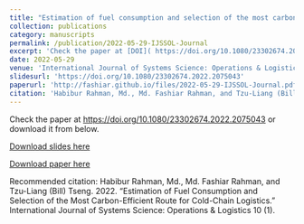 ```yaml
---
title: "Estimation of fuel consumption and selection of the most carbon-efficient route for cold-chain logistics"
collection: publications
category: manuscripts
permalink: /publication/2022-05-29-IJSSOL-Journal
excerpt: 'Check the paper at [DOI]( https://doi.org/10.1080/23302674.2022.2075043 ) or download from below.'
date: 2022-05-29
venue: 'International Journal of Systems Science: Operations & Logistics'
slidesurl: 'https://doi.org/10.1080/23302674.2022.2075043'
paperurl: 'http://fashiar.github.io/files/2022-05-29-IJSSOL-Journal.pdf'
citation: 'Habibur Rahman, Md., Md. Fashiar Rahman, and Tzu-Liang (Bill) Tseng. 2022. “Estimation of Fuel Consumption and Selection of the Most Carbon-Efficient Route for Cold-Chain Logistics.” International Journal of Systems Science: Operations & Logistics 10 (1).'
---
```

Check the paper at https://doi.org/10.1080/23302674.2022.2075043 or download it from below.

[Download slides here](thttps://doi.org/10.1080/23302674.2022.2075043)

[Download paper here](http://fashiar.github.io/files/2022-05-29-IJSSOL-Journal.pdf)

Recommended citation: Habibur Rahman, Md., Md. Fashiar Rahman, and Tzu-Liang (Bill) Tseng. 2022. “Estimation of Fuel Consumption and Selection of the Most Carbon-Efficient Route for Cold-Chain Logistics.” International Journal of Systems Science: Operations & Logistics 10 (1).